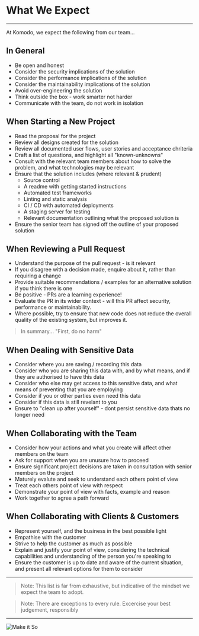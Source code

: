 # What We Expect
---

At Komodo, we expect the following from our team...

## In General
 
 - Be open and honest
 - Consider the security implications of the solution
 - Consider the performance implications of the solution
 - Consider the maintainability implications of the solution
 - Avoid over-engineering the solution
 - Think outside the box - work smarter not harder
 - Communicate with the team, do not work in isolation

## When Starting a New Project

 - Read the proposal for the project
 - Review all designs created for the solution
 - Review all documented user flows, user stories and acceptance chriteria
 - Draft a list of questions, and highlight all "known-unknowns"
 - Consult with the relevant team members about how to solve the problem, and what technologies may be relevant
 - Ensure that the solution includes (where relevant & prudent)
   - Source control
   - A readme with getting started instructions
   - Automated test frameworks
   - Linting and static analysis
   - CI / CD with automated deployments
   - A staging server for testing
   - Relevant documentation outlining what the proposed solution is
 - Ensure the senior team has signed off the outline of your proposed solution

## When Reviewing a Pull Request

 - Understand the purpose of the pull request - is it relevant
 - If you disagree with a decision made, enquire about it, rather than requiring a change
 - Provide suitable recommendations / examples for an alternative solution if you think there is one
 - Be positive - PRs are a learning experience!
 - Evaluate the PR in its wider context - will this PR affect security, performance or maintainability. 
 - Where possible, try to ensure that new code does not reduce the overall quality of the existing system, but improves it.

  >In summary... "First, do no harm"

## When Dealing with Sensitive Data

 - Consider where you are saving / recording this data
 - Consider who you are sharing this data with, and by what means, and if they are authorised to have this data
 - Consider who else may get access to this sensitive data, and what means of preventing that you are employing
 - Consider if you or other parties even need this data
 - Consider if this data is still revelant to you
 - Ensure to "clean up after yourself" - dont persist sensitive data thats no longer need

## When Collaborating with the Team

 - Consider how your actions and what you create will affect other members on the team
 - Ask for support when you are unusure how to proceed
 - Ensure significant project decisions are taken in consultation with senior members on the project
 - Maturely evalute and seek to understand each others point of view
 - Treat each others point of view with respect
 - Demonstrate your point of view with facts, example and reason
 - Work together to agree a path forward

## When Collaborating with Clients & Customers

 - Represent yourself, and the business in the best possible light
 - Empathise with the customer
 - Strive to help the customer as much as possible
 - Explain and justify your point of view, considering the technical capabilities and understanding of the person you're speaking to
 - Ensure the customer is up to date and aware of the current situation, and present all relevant options for them to consider

---

>Note: This list is far from exhaustive, but indicative of the mindset we expect the team to adopt. 

>Note: There are exceptions to every rule. Excercise your best judgement, responsibly

---

![Make it So](https://media1.giphy.com/media/bKnEnd65zqxfq/giphy.gif?cid=790b76112b0781e717771f90da6fc4031e782e567fbf2b7d&rid=giphy.gif)
